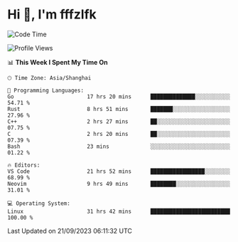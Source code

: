 # Hi 👋, I'm fffzlfk

<!--START_SECTION:waka-->
![Code Time](http://img.shields.io/badge/Code%20Time-436%20hrs%2041%20mins-blue)

![Profile Views](http://img.shields.io/badge/Profile%20Views-0-blue)

📊 **This Week I Spent My Time On** 

```text
🕑︎ Time Zone: Asia/Shanghai

💬 Programming Languages: 
Go                       17 hrs 20 mins      ██████████████░░░░░░░░░░░   54.71 % 
Rust                     8 hrs 51 mins       ███████░░░░░░░░░░░░░░░░░░   27.96 % 
C++                      2 hrs 27 mins       ██░░░░░░░░░░░░░░░░░░░░░░░   07.75 % 
C                        2 hrs 20 mins       ██░░░░░░░░░░░░░░░░░░░░░░░   07.39 % 
Bash                     23 mins             ░░░░░░░░░░░░░░░░░░░░░░░░░   01.22 % 

🔥 Editors: 
VS Code                  21 hrs 52 mins      █████████████████░░░░░░░░   68.99 % 
Neovim                   9 hrs 49 mins       ████████░░░░░░░░░░░░░░░░░   31.01 % 

💻 Operating System: 
Linux                    31 hrs 42 mins      █████████████████████████   100.00 % 
```


 Last Updated on 21/09/2023 06:11:32 UTC
<!--END_SECTION:waka-->
